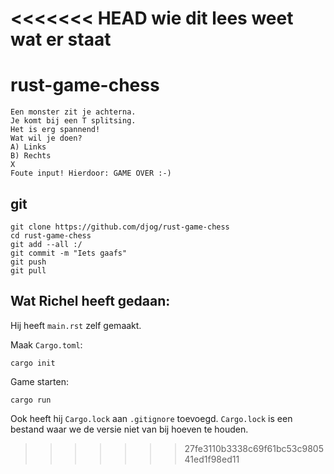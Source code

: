 <<<<<<< HEAD
wie dit lees weet wat er staat
=======
# rust-game-chess

```
Een monster zit je achterna.
Je komt bij een T splitsing.
Het is erg spannend!
Wat wil je doen?
A) Links
B) Rechts
X
Foute input! Hierdoor: GAME OVER :-)
```


## git

```
git clone https://github.com/djog/rust-game-chess
cd rust-game-chess
git add --all :/
git commit -m "Iets gaafs"
git push
git pull
```

## Wat Richel heeft gedaan:

Hij heeft `main.rst` zelf gemaakt.

Maak `Cargo.toml`:

```
cargo init
```

Game starten:

```
cargo run
```

Ook heeft hij `Cargo.lock` aan `.gitignore` toevoegd. `Cargo.lock`
is een bestand waar we de versie niet van bij hoeven te houden.

>>>>>>> 27fe3110b3338c69f61bc53c980541ed1f98ed11
